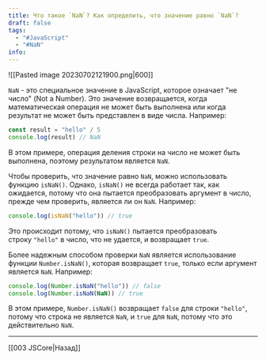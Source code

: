 ```yaml
---
title: Что такое `NaN`? Как определить, что значение равно `NaN`?
draft: false
tags:
  - "#JavaScript"
  - "#NaN"
info:
---
```

![[Pasted image 20230702121900.png|600]]

`NaN` - это специальное значение в JavaScript, которое означает "не число" (Not a Number). Это значение возвращается, когда математическая операция не может быть выполнена или когда результат не может быть представлен в виде числа. Например:

```javascript
const result = "hello" / 5
console.log(result) // NaN
```

В этом примере, операция деления строки на число не может быть выполнена, поэтому результатом является `NaN`.

Чтобы проверить, что значение равно `NaN`, можно использовать функцию `isNaN()`. Однако, `isNaN()` не всегда работает так, как ожидается, потому что она пытается преобразовать аргумент в число, прежде чем проверить, является ли он `NaN`. Например:

```javascript
console.log(isNaN("hello")) // true
```

Это происходит потому, что `isNaN()` пытается преобразовать строку `"hello"` в число, что не удается, и возвращает `true`.

Более надежным способом проверки `NaN` является использование функции `Number.isNaN()`, которая возвращает `true`, только если аргумент является `NaN`. Например:

```javascript
console.log(Number.isNaN("hello")) // false
console.log(Number.isNaN(NaN)) // true
```

В этом примере, `Number.isNaN()` возвращает `false` для строки `"hello"`, потому что строка не является `NaN`, и `true` для `NaN`, потому что это действительно `NaN`.

---

[[003 JSCore|Назад]]